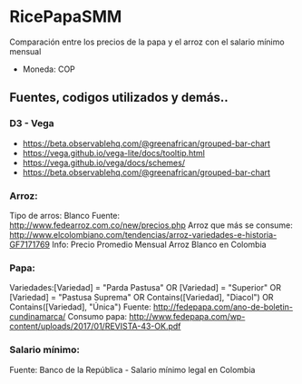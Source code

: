 # RicePapaSMM
Comparación entre los precios de la papa y el arroz con el salario mínimo mensual

- Moneda: COP

## Fuentes, codigos utilizados y demás..


### D3 - Vega

- https://beta.observablehq.com/@greenafrican/grouped-bar-chart
- https://vega.github.io/vega-lite/docs/tooltip.html
- https://vega.github.io/vega/docs/schemes/
- https://beta.observablehq.com/@greenafrican/grouped-bar-chart

### Arroz:

Tipo de arros: Blanco
Fuente: http://www.fedearroz.com.co/new/precios.php
Arroz que más se consume: http://www.elcolombiano.com/tendencias/arroz-variedades-e-historia-GF7171769
Info: Precio Promedio Mensual Arroz Blanco en Colombia

### Papa:

Variedades:[Variedad] = "Parda Pastusa" OR
[Variedad] = "Superior" OR
[Variedad] = "Pastusa Suprema" OR
Contains([Variedad], "Diacol") OR
Contains([Variedad], "Única")
Fuente: http://fedepapa.com/ano-de-boletin-cundinamarca/
Consumo papa: http://www.fedepapa.com/wp-content/uploads/2017/01/REVISTA-43-OK.pdf

### Salario mínimo:

Fuente:  Banco de la República - Salario mínimo legal en Colombia
